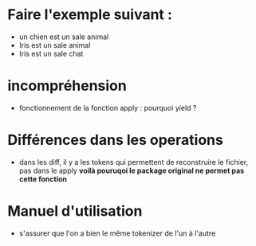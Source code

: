 # Faire l'exemple suivant :

- un chien est un sale animal
- Iris est un sale animal
- Iris est un sale chat

# incompréhension

- fonctionnement de la fonction apply : pourquoi yield ?

# Différences dans les operations

- dans les diff, il y a les tokens qui permettent de reconstruire le fichier, pas dans le apply **voilà pouruqoi le package original ne permet pas cette fonction**

# Manuel d'utilisation

- s'assurer que l'on a bien le même tokenizer de l'un à l'autre
